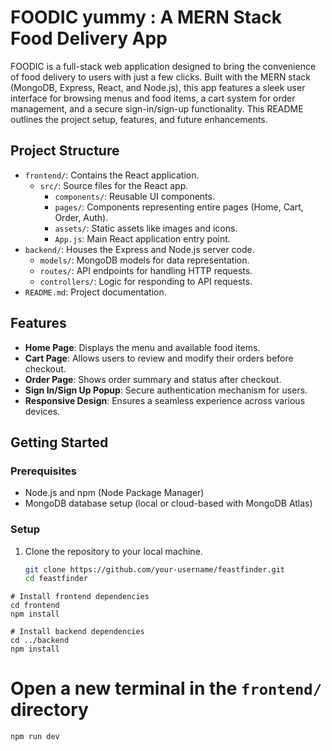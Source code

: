 # FOODIC yummy : A MERN Stack Food Delivery App

FOODIC is a full-stack web application designed to bring the convenience of food delivery to users with just a few clicks. Built with the MERN stack (MongoDB, Express, React, and Node.js), this app features a sleek user interface for browsing menus and food items, a cart system for order management, and a secure sign-in/sign-up functionality. This README outlines the project setup, features, and future enhancements.

## Project Structure

- `frontend/`: Contains the React application.
  - `src/`: Source files for the React app.
    - `components/`: Reusable UI components.
    - `pages/`: Components representing entire pages (Home, Cart, Order, Auth).
    - `assets/`: Static assets like images and icons.
    - `App.js`: Main React application entry point.
- `backend/`: Houses the Express and Node.js server code.
  - `models/`: MongoDB models for data representation.
  - `routes/`: API endpoints for handling HTTP requests.
  - `controllers/`: Logic for responding to API requests.
- `README.md`: Project documentation.

## Features

- **Home Page**: Displays the menu and available food items.
- **Cart Page**: Allows users to review and modify their orders before checkout.
- **Order Page**: Shows order summary and status after checkout.
- **Sign In/Sign Up Popup**: Secure authentication mechanism for users.
- **Responsive Design**: Ensures a seamless experience across various devices.

## Getting Started

### Prerequisites

- Node.js and npm (Node Package Manager)
- MongoDB database setup (local or cloud-based with MongoDB Atlas)

### Setup

1. Clone the repository to your local machine.
   ```sh
   git clone https://github.com/your-username/feastfinder.git
   cd feastfinder
```
# Install frontend dependencies
cd frontend
npm install

# Install backend dependencies
cd ../backend
npm install
```
# Open a new terminal in the `frontend/` directory
```
npm run dev
```
